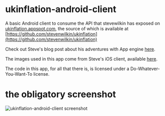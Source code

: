 # ukinflation-android-client

A basic Android client to consume the API that stevewilkin has exposed on
[ukinflation.appspot.com](http://ukinflation.appspot.com/), the source of which
is available at
[https://github.com/stevenwilkin/ukinflation](https://github.com/stevenwilkin/ukinflation)

Check out Steve's blog post about his adventures with App engine [here](http://sickbiscuit.com/blog/2011/05/19/an-ios-client-for-my-uk-inflation-app/).

The images used in this app come from Steve's iOS client, available [here](https://github.com/stevenwilkin/ukinflation-ios-client).

The code in this app, for all that there is, is licensed under a Do-Whatever-You-Want-To license.

# the obligatory screenshot
![ukinflation-android-client screenshot](ukinflation-android-client/inflation_screenshot.png)

